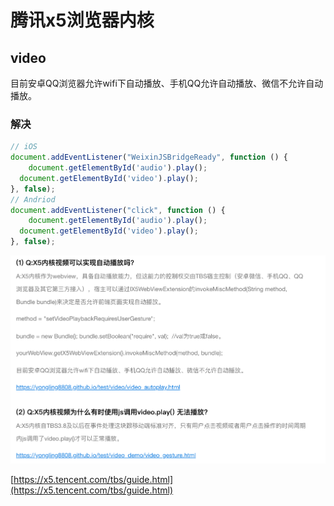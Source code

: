 # 腾讯x5浏览器内核

## video

目前安卓QQ浏览器允许wifi下自动播放、手机QQ允许自动播放、微信不允许自动播放。

### 解决

```jsx
// iOS
document.addEventListener("WeixinJSBridgeReady", function () { 
    document.getElementById('audio').play(); 
  document.getElementById('video').play(); 
}, false);
// Andriod
document.addEventListener("click", function () { 
    document.getElementById('audio').play(); 
  document.getElementById('video').play(); 
}, false);
```

![x5/Untitled.png](../.gitbook/assets/x5.png)

[https://x5.tencent.com/tbs/guide.html](https://x5.tencent.com/tbs/guide.html)


